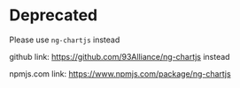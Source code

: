 # Deprecated

Please use `ng-chartjs` instead

github link: https://github.com/93Alliance/ng-chartjs instead

npmjs.com link: https://www.npmjs.com/package/ng-chartjs
